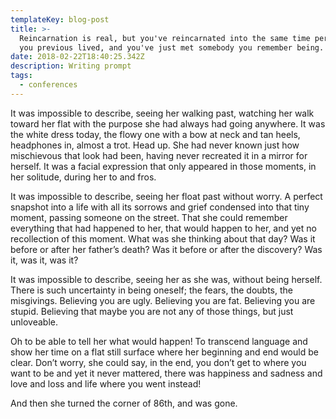 ```yaml
---
templateKey: blog-post
title: >-
  Reincarnation is real, but you've reincarnated into the same time period as
  you previous lived, and you've just met somebody you remember being.
date: 2018-02-22T18:40:25.342Z
description: Writing prompt
tags:
  - conferences
---
```

It was impossible to describe, seeing her walking past, watching her walk toward her flat with the purpose she had always had going anywhere. It was the white dress today, the flowy one with a bow at neck and tan heels, headphones in, almost a trot. Head up. She had never known just how mischievous that look had been, having never recreated it in a mirror for herself. It was a facial expression that only appeared in those moments, in her solitude, during her to and fros.



It was impossible to describe, seeing her float past without worry. A perfect snapshot into a life with all its sorrows and grief condensed into that tiny moment, passing someone on the street. That she could remember everything that had happened to her, that would happen to her, and yet no recollection of this moment. What was she thinking about that day? Was it before or after her father’s death? Was it before or after the discovery? Was it, was it, was it?



It was impossible to describe, seeing her as she was, without being herself. There is such uncertainty in being oneself; the fears, the doubts, the misgivings. Believing you are ugly. Believing you are fat. Believing you are stupid. Believing that maybe you are not any of those things, but just unloveable.



Oh to be able to tell her what would happen! To transcend language and show her time on a flat still surface where her beginning and end would be clear. Don’t worry, she could say, in the end, you don’t get to where you want to be and yet it never mattered, there was happiness and sadness and love and loss and life where you went instead!



And then she turned the corner of 86th, and was gone.
